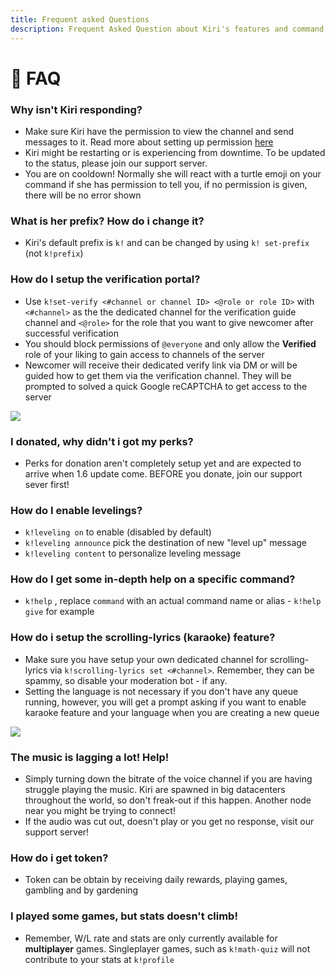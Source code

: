 ```yaml
---
title: Frequent asked Questions
description: Frequent Asked Question about Kiri's features and command. 
---
```

🤔 FAQ
==========

### Why isn't Kiri responding?

* Make sure Kiri have the permission to view the channel and send messages to it. Read more about setting up permission [here](/docs/basics/setup-permission)
* Kiri might be restarting or is experiencing from downtime. To be updated to the status, please join our support server.
* You are on cooldown! Normally she will react with a turtle emoji on your command if she has permission to tell you, if no permission is given, there will be no error shown

### What is her prefix? How do i change it?

* Kiri's default prefix is `k!` and can be changed by using `k! set-prefix` (not `k!prefix`)

### How do I setup the verification portal?

* Use `k!set-verify <#channel or channel ID> <@role or role ID>` with `<#channel>` as the the dedicated channel for the verification guide channel and `<@role>` for the role that you want to give newcomer after successful verification
* You should block permissions of `@everyone` and only allow the **Verified** role of your liking to gain access to channels of the server
* Newcomer will receive their dedicated verify link via DM or will be guided how to get them via the verification channel. They will be prompted to solved a quick Google reCAPTCHA to get access to the server

![](https://i.imgur.com/68tE6ke.png)

### I donated, why didn't i got my perks?

* Perks for donation aren't completely setup yet and are expected to arrive when 1.6 update come. BEFORE you donate, join our support sever first!

### How do I enable levelings?

* `k!leveling on` to enable (disabled by default)
* `k!leveling announce` pick the destination of new "level up" message
* `k!leveling content` to personalize leveling message

### How do I get some in-depth help on a specific command?

* `k!help` , replace `command` with an actual command name or alias - `k!help give` for example

### How do i setup the scrolling-lyrics (karaoke) feature?

* Make sure you have setup your own dedicated channel for scrolling-lyrics via `k!scrolling-lyrics set <#channel>`. Remember, they can be spammy, so disable your moderation bot - if any.
* Setting the language is not necessary if you don't have any queue running, however, you will get a prompt asking if you want to enable karaoke feature and your language when you are creating a new queue

![](https://i.imgur.com/501aAVx.png)

### The music is lagging a lot! Help!

* Simply turning down the bitrate of the voice channel if you are having struggle playing the music. Kiri are spawned in big datacenters throughout the world, so don't freak-out if this happen. Another node near you might be trying to connect!
* If the audio was cut out, doesn't play or you get no response, visit our support server!

### How do i get token?

* Token can be obtain by receiving daily rewards, playing games, gambling and by gardening

### I played some games, but stats doesn't climb!

* Remember, W/L rate and stats are only currently available for **multiplayer** games. Singleplayer games, such as `k!math-quiz` will not contribute to your stats at `k!profile`